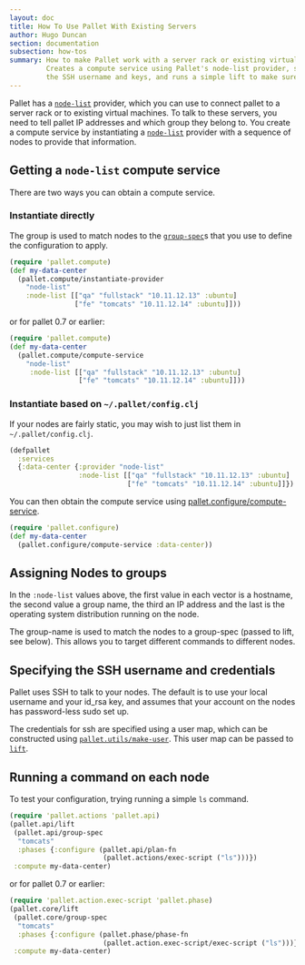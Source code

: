 ```yaml
---
layout: doc
title: How To Use Pallet With Existing Servers
author: Hugo Duncan
section: documentation
subsection: how-tos
summary: How to make Pallet work with a server rack or existing virtual machines.
         Creates a compute service using Pallet's node-list provider, specifies
         the SSH username and keys, and runs a simple lift to make sure everything works.
---
```


Pallet has a [`node-list`][node-list] provider, which you can use to connect
pallet to a server rack or to existing virtual machines. To talk to these
servers, you need to tell pallet IP addresses and which group they belong
to. You create a compute service by instantiating a [`node-list`][node-list]
provider with a sequence of nodes to provide that information.

## Getting a `node-list` compute service

There are two ways you can obtain a compute service.

### Instantiate directly

The group is used to match nodes to the [`group-spec`][node-types]s that you use
to define the configuration to apply.

``` clojure
(require 'pallet.compute)
(def my-data-center
  (pallet.compute/instantiate-provider
    "node-list"
    :node-list [["qa" "fullstack" "10.11.12.13" :ubuntu]
                ["fe" "tomcats" "10.11.12.14" :ubuntu]]))
```

or for pallet 0.7 or earlier:

``` clojure
(require 'pallet.compute)
(def my-data-center
  (pallet.compute/compute-service
    "node-list"
     :node-list [["qa" "fullstack" "10.11.12.13" :ubuntu]
                 ["fe" "tomcats" "10.11.12.14" :ubuntu]]))
```

### Instantiate based on `~/.pallet/config.clj`

If your nodes are fairly static, you may wish to just list them in
`~/.pallet/config.clj`.

``` clojure
(defpallet
  :services
  {:data-center {:provider "node-list"
                 :node-list [["qa" "fullstack" "10.11.12.13" :ubuntu]
                             ["fe" "tomcats" "10.11.12.14" :ubuntu]]})
```

You can then obtain the compute service using
[pallet.configure/compute-service][compute-service].

``` clojure
(require 'pallet.configure)
(def my-data-center
  (pallet.configure/compute-service :data-center))
```

## Assigning Nodes to groups

In the `:node-list` values above, the first value in each vector is a hostname,
the second value a group name, the third an IP address and the last is the
operating system distribution running on the node.

The group-name is used to match the nodes to a group-spec (passed to lift, see
below). This allows you to target different commands to different nodes.

## Specifying the SSH username and credentials

Pallet uses SSH to talk to your nodes. The default is to use your local username
and your id_rsa key, and assumes that your account on the nodes has
password-less sudo set up.

The credentials for ssh are specified using a user map, which can be constructed
using [`pallet.utils/make-user`][node-push]. This user map can be passed to
[`lift`][operations].

## Running a command on each node

To test your configuration, trying running a simple `ls` command.

``` clojure
(require 'pallet.actions 'pallet.api)
(pallet.api/lift
 (pallet.api/group-spec
  "tomcats"
  :phases {:configure (pallet.api/plan-fn
                       (pallet.actions/exec-script ("ls")))})
 :compute my-data-center)
```

or for pallet 0.7 or earlier:

``` clojure
(require 'pallet.action.exec-script 'pallet.phase)
(pallet.core/lift
 (pallet.core/group-spec
  "tomcats"
  :phases {:configure (pallet.phase/phase-fn
                       (pallet.action.exec-script/exec-script ("ls")))})
 :compute my-data-center)
```

[node-types]: http://palletops.com/doc/reference/node-types "Defining server and group-specs"
[node-push]: http://palletops.com/doc/reference/node-push "Configuring SSH credentials"
[operations]: http://palletops.com/doc/reference/operations "Lift and Converge"
[node-list]: http://palletops.com/pallet/api/0.6/pallet.compute.node-list.html "node-list API"
[compute-service]: http://palletops.com/pallet/api/0.6/pallet.configure.html#var-compute-service "pallet.configure/compute-service API doc"
